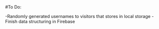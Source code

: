 #To Do:

-Randomly generated usernames to visitors that stores in local storage
-Finish data structuring in Firebase
